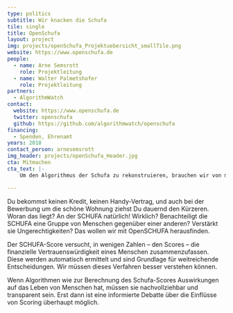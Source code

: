 ```yaml
---
type: politics
subtitle: Wir knacken die Schufa
tile: single
title: OpenSchufa
layout: project
img: projects/openSchufa_Projektuebersicht_smallTile.png
website: https://www.openschufa.de
people:
  - name: Arne Semsrott
    role: Projektleitung
  - name: Walter Palmetshofer
    role: Projektleitung
partners: 
  - AlgorithmWatch
contact:
  website: https://www.openschufa.de
  twitter: openschufa
  github: https://github.com/algorithmwatch/openschufa
financing:
  - Spenden, Ehrenamt
years: 2018
contact_person: arnesemsrott
img_header: projects/openSchufa_Header.jpg
cta: Mitmachen
cta_text: |-
    Um den Algorithmus der Schufa zu rekonstruieren, brauchen wir von möglichst vielen Menschen ihre Selbstauskunft. Spendet uns dafür eure Daten!

---
```

Du bekommst keinen Kredit, keinen Handy-Vertrag, und auch bei der Bewerbung um die schöne Wohnung ziehst Du dauernd den Kürzeren. Woran das liegt? An der SCHUFA natürlich! Wirklich? Benachteiligt die SCHUFA eine Gruppe von Menschen gegenüber einer anderen? Verstärkt sie Ungerechtigkeiten? Das wollen wir mit OpenSCHUFA herausfinden. 

Der SCHUFA-Score versucht, in wenigen Zahlen – den Scores – die finanzielle Vertrauenswürdigkeit eines Menschen zusammenzufassen. Diese werden automatisch ermittelt und sind Grundlage für weitreichende Entscheidungen. Wir müssen dieses Verfahren besser verstehen können.

Wenn Algorithmen wie zur Berechnung des Schufa-Scores Auswirkungen auf das Leben von Menschen hat, müssen sie nachvollziehbar und transparent sein. Erst dann ist eine informierte Debatte über die Einflüsse von Scoring überhaupt möglich.
